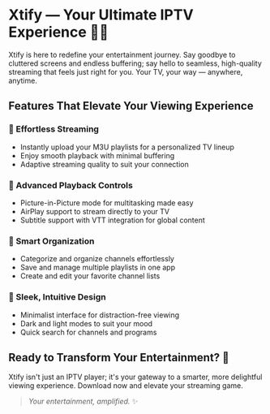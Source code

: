 # Xtify — Your Ultimate IPTV Experience 🎥✨

Xtify is here to redefine your entertainment journey. Say goodbye to cluttered screens and endless buffering; say hello to seamless, high-quality streaming that feels just right for you. Your TV, your way — anywhere, anytime.

## Features That Elevate Your Viewing Experience

### 🔄 Effortless Streaming
- Instantly upload your M3U playlists for a personalized TV lineup
- Enjoy smooth playback with minimal buffering
- Adaptive streaming quality to suit your connection

### 🎥 Advanced Playback Controls
- Picture-in-Picture mode for multitasking made easy
- AirPlay support to stream directly to your TV
- Subtitle support with VTT integration for global content

### 📏 Smart Organization
- Categorize and organize channels effortlessly
- Save and manage multiple playlists in one app
- Create and edit your favorite channel lists

### 🔎 Sleek, Intuitive Design
- Minimalist interface for distraction-free viewing
- Dark and light modes to suit your mood
- Quick search for channels and programs

## Ready to Transform Your Entertainment? 🎩

Xtify isn't just an IPTV player; it's your gateway to a smarter, more delightful viewing experience. Download now and elevate your streaming game.

> *Your entertainment, amplified.* ✨

